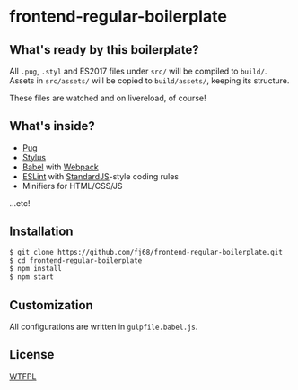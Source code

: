 
# frontend-regular-boilerplate

## What's ready by this boilerplate?

All `.pug`, `.styl` and ES2017 files under `src/` will be compiled to `build/`.
Assets in `src/assets/` will be copied to `build/assets/`, keeping its structure.

These files are watched and on livereload, of course!

## What's inside?

 - [Pug](//pugjs.org)
 - [Stylus](//stylus-lang.com)
 - [Babel](//babeljs.io) with [Webpack](//webpack.js.org)
 - [ESLint](//eslint.org) with [StandardJS](//standardjs.com)-style coding rules
 - Minifiers for HTML/CSS/JS

...etc!

## Installation

```sh
$ git clone https://github.com/fj68/frontend-regular-boilerplate.git
$ cd frontend-regular-boilerplate
$ npm install
$ npm start
```

## Customization

All configurations are written in `gulpfile.babel.js`.

## License

[WTFPL](//www.wtfpl.net)